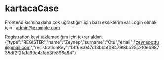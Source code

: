 # kartacaCase

Frontend kısmına daha çok uğraştığım için bazı eksiklerim var 
Login olmak için : admin@example.com

Registration keyi saklamadığım için tekrar aldım.
{"type":"REGISTER","name":"Zeynep","surname":"Otu","email":"zeynepottu@gmail.com","registrationKey":"bff6ec047df3bbbf08479f8bb25c2f0eb98735df2f2fa1a99e4bfab3fe896a64"}
